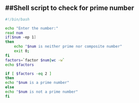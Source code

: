 ##Shell script to check for prime number
---
```bash
#!/bin/bash

echo "Enter the number:"
read num
if[$num -ep 1]
then
    echo "$num is neither prime nor composite number"
    exit 0;
fi
factors=`factor $num|wc -w`
echo $factors

if [ $factors -eq 2 ]
then
echo "$num is a prime number"
else
echo "$num is not a prime number"
fi
```